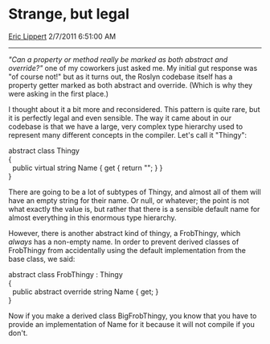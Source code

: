 <div id="page">

# Strange, but legal

[Eric Lippert](https://social.msdn.microsoft.com/profile/Eric%20Lippert) 2/7/2011 6:51:00 AM

-----

<div id="content">

<div class="mine">

*"Can a property or method really be marked as both abstract and override?"* one of my coworkers just asked me. My initial gut response was "of course not\!" but as it turns out, the Roslyn codebase itself has a property getter marked as both abstract and override. (Which is why they were asking in the first place.)

I thought about it a bit more and reconsidered. This pattern is quite rare, but it is perfectly legal and even sensible. The way it came about in our codebase is that we have a large, very complex type hierarchy used to represent many different concepts in the compiler. Let's call it "Thingy":

<span class="code"> </span>

abstract class Thingy  
{  
  public virtual string Name { get { return ""; } }  
}

There are going to be a lot of subtypes of Thingy, and almost all of them will have an empty string for their name. Or null, or whatever; the point is not what exactly the value is, but rather that there is a sensible default name for almost everything in this enormous type hierarchy.

However, there is another abstract kind of thingy, a FrobThingy, which *always* has a non-empty name. In order to prevent derived classes of FrobThingy from accidentally using the default implementation from the base class, we said:

<span class="code"> </span>

abstract class FrobThingy : Thingy  
{  
  public abstract override string Name { get; }  
}

Now if you make a derived class BigFrobThingy, you know that you have to provide an implementation of Name for it because it will not compile if you don't.

</div>

</div>

</div>

